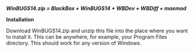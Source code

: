 **_WinBUGS14.zip = BlackBox + WinBUGS14 + WBDev + WBDiff + maemod_**

**Installation**

  Download WinBUGS14.zip and unzip this file into the place where you want to install it. This can be anywhere, for example, your Program Files directory. This should work for any version of Windows.
